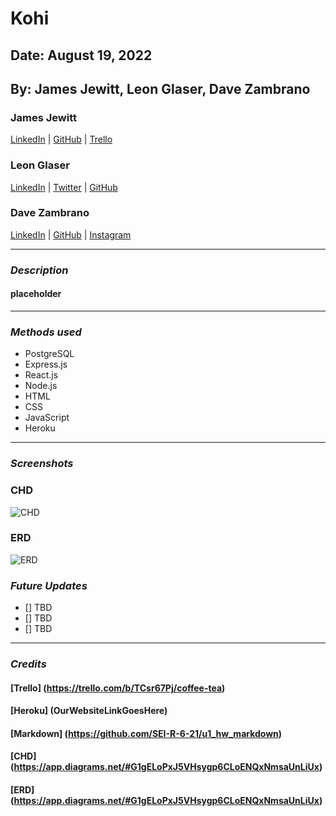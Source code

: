 # Kohi

## Date: August 19, 2022

## By: James Jewitt, Leon Glaser, Dave Zambrano

### James Jewitt

[LinkedIn](https://www.linkedin.com/in/james-jewitt/) |
[GitHub](https://github.com/jamest7783) |
[Trello](https://trello.com/b/Mc0uEhTG/quickchart)

### Leon Glaser

[LinkedIn](https://www.linkedin.com/in/leon-glaser) |
[Twitter](https://twitter.com/sirescapist) |
[GitHub](https://github.com/lnglaser)

### Dave Zambrano

[LinkedIn](https://www.linkedin.com/in/davezambr/) |
[GitHub](https://github.com/dzambr13) |
[Instagram](https://www.instagram.com/dayvuhh/)

---

### **_Description_**

#### placeholder

---

### **_Methods used_**

- PostgreSQL
- Express.js
- React.js
- Node.js
- HTML
- CSS
- JavaScript
- Heroku

---

### **_Screenshots_**

### CHD

![CHD](https://cdn.discordapp.com/attachments/994991543712751756/1007641852717056030/unknown.png)

### ERD

![ERD](https://cdn.discordapp.com/attachments/994991543712751756/1007642066609782794/unknown.png)

### **_Future Updates_**

- [] TBD
- [] TBD
- [] TBD

---

### **_Credits_**

#### [Trello] (https://trello.com/b/TCsr67Pj/coffee-tea)

#### [Heroku] (OurWebsiteLinkGoesHere)

#### [Markdown] (https://github.com/SEI-R-6-21/u1_hw_markdown)

#### [CHD] (https://app.diagrams.net/#G1gELoPxJ5VHsygp6CLoENQxNmsaUnLiUx)

#### [ERD] (https://app.diagrams.net/#G1gELoPxJ5VHsygp6CLoENQxNmsaUnLiUx)
